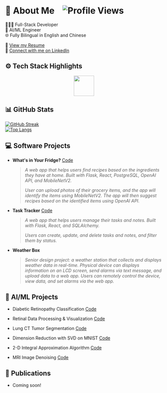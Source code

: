 # 👋 About Me &nbsp;&nbsp; ![Profile Views](https://komarev.com/ghpvc/?username=RoyH11&color=blue) &nbsp;&nbsp; 

👨🏻‍💻 Full-Stack Developer\
🤖 AI/ML Engineer\
🌐 Fully Bilingual in English and Chinese

📄 [View my Resume](./Roy_Huang_Resume.pdf) \
🔗 [Connect with me on LinkedIn](https://www.linkedin.com/in/royhuang11/)


## ⚙️ Tech Stack Highlights

<p align="center">
  <img src="https://skillicons.dev/icons?i=python,js,java,cpp,react,flask,postgres,pytorch,docker,linux,git" height="65">
</p>

## 📊 GitHub Stats
[![GitHub Streak](https://streak-stats.demolab.com/?user=royh11)](https://git.io/streak-stats) <br>
[![Top Langs](https://github-readme-stats.vercel.app/api/top-langs/?username=royh11&layout=donut&hide=Jupyter%20Notebook,css,scss,html)](https://github.com/anuraghazra/github-readme-stats)


## 💻 Software Projects

- **What's in Your Fridge?** [Code](https://github.com/RoyH11/whats_in_your_fridge)
    > *A web app that helps users find recipes based on the ingredients they have at home.
    Built with Flask, React, PostgreSQL, OpenAI API, and MobileNetV2.*
    >
    > *User can upload photos of their grocery items, and the app will identify the items using MobileNetV2.
    The app will then suggest recipes based on the identified items using OpenAI API.*

- **Task Tracker** [Code](https://github.com/RoyH11/Note-Task-Manager)
    > *A web app that helps users manage their tasks and notes. 
    Built with Flask, React, and SQLAlchemy.*
    >
    > *Users can create, update, and delete tasks and notes, and filter them by status.*


- **Weather Box**
    > *Senior design project: a weather station that collects and displays weather data in real-time.
    Physical device can displays information on an LCD screen, send alarms via text message, and upload data to a web app.
    Users can remotely control the device, view data, and set alarms via the web app.* 


## 🧬 AI/ML Projects

- Diabetic Retinopathy Classification [Code](https://github.com/RoyH11/xgboost_project)
    
- Retinal Data Processing & Visualization [Code](https://github.com/RoyH11/Image_Display_Panel)
    
- Lung CT Tumor Segmentation [Code](https://github.com/RoyH11/DLMI_Final_Project)
    
- Dimension Reduction with SVD on MNIST [Code](https://github.com/RoyH11/MML_Final_Project)
    
- 2-D Integral Approximation Algorithm [Code](https://github.com/RoyH11/Numerical_Analysis_Final_Project)

- MRI Image Denoising [Code](https://github.com/RoyH11/AML-projects)


## 📰 Publications
- Coming soon! 
